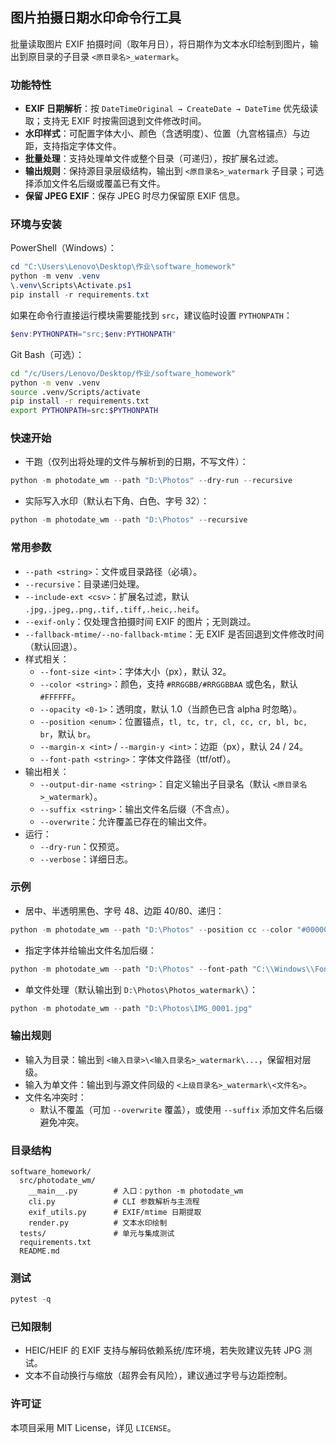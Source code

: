 ## 图片拍摄日期水印命令行工具

批量读取图片 EXIF 拍摄时间（取年月日），将日期作为文本水印绘制到图片，输出到原目录的子目录 `<原目录名>_watermark`。

### 功能特性
- **EXIF 日期解析**：按 `DateTimeOriginal → CreateDate → DateTime` 优先级读取；支持无 EXIF 时按需回退到文件修改时间。
- **水印样式**：可配置字体大小、颜色（含透明度）、位置（九宫格锚点）与边距，支持指定字体文件。
- **批量处理**：支持处理单文件或整个目录（可递归），按扩展名过滤。
- **输出规则**：保持源目录层级结构，输出到 `<原目录名>_watermark` 子目录；可选择添加文件名后缀或覆盖已有文件。
- **保留 JPEG EXIF**：保存 JPEG 时尽力保留原 EXIF 信息。

### 环境与安装
PowerShell（Windows）：
```powershell
cd "C:\Users\Lenovo\Desktop\作业\software_homework"
python -m venv .venv
\.venv\Scripts\Activate.ps1
pip install -r requirements.txt
```

如果在命令行直接运行模块需要能找到 `src`，建议临时设置 `PYTHONPATH`：
```powershell
$env:PYTHONPATH="src;$env:PYTHONPATH"
```

Git Bash（可选）：
```bash
cd "/c/Users/Lenovo/Desktop/作业/software_homework"
python -m venv .venv
source .venv/Scripts/activate
pip install -r requirements.txt
export PYTHONPATH=src:$PYTHONPATH
```

### 快速开始
- 干跑（仅列出将处理的文件与解析到的日期，不写文件）：
```powershell
python -m photodate_wm --path "D:\Photos" --dry-run --recursive
```

- 实际写入水印（默认右下角、白色、字号 32）：
```powershell
python -m photodate_wm --path "D:\Photos" --recursive
```

### 常用参数
- `--path <string>`：文件或目录路径（必填）。
- `--recursive`：目录递归处理。
- `--include-ext <csv>`：扩展名过滤，默认 `.jpg,.jpeg,.png,.tif,.tiff,.heic,.heif`。
- `--exif-only`：仅处理含拍摄时间 EXIF 的图片；无则跳过。
- `--fallback-mtime/--no-fallback-mtime`：无 EXIF 是否回退到文件修改时间（默认回退）。
- 样式相关：
  - `--font-size <int>`：字体大小（px），默认 32。
  - `--color <string>`：颜色，支持 `#RRGGBB/#RRGGBBAA` 或色名，默认 `#FFFFFF`。
  - `--opacity <0-1>`：透明度，默认 1.0（当颜色已含 alpha 时忽略）。
  - `--position <enum>`：位置锚点，`tl, tc, tr, cl, cc, cr, bl, bc, br`，默认 `br`。
  - `--margin-x <int>` / `--margin-y <int>`：边距（px），默认 24 / 24。
  - `--font-path <string>`：字体文件路径（ttf/otf）。
- 输出相关：
  - `--output-dir-name <string>`：自定义输出子目录名（默认 `<原目录名>_watermark`）。
  - `--suffix <string>`：输出文件名后缀（不含点）。
  - `--overwrite`：允许覆盖已存在的输出文件。
- 运行：
  - `--dry-run`：仅预览。
  - `--verbose`：详细日志。

### 示例
- 居中、半透明黑色、字号 48、边距 40/80、递归：
```powershell
python -m photodate_wm --path "D:\Photos" --position cc --color "#000000" --opacity 0.5 --font-size 48 --margin-x 40 --margin-y 80 --recursive
```

- 指定字体并给输出文件名加后缀：
```powershell
python -m photodate_wm --path "D:\Photos" --font-path "C:\\Windows\\Fonts\\msyh.ttc" --suffix wm --recursive
```

- 单文件处理（默认输出到 `D:\Photos\Photos_watermark\`）：
```powershell
python -m photodate_wm --path "D:\Photos\IMG_0001.jpg"
```

### 输出规则
- 输入为目录：输出到 `<输入目录>\<输入目录名>_watermark\...`，保留相对层级。
- 输入为单文件：输出到与源文件同级的 `<上级目录名>_watermark\<文件名>`。
- 文件名冲突时：
  - 默认不覆盖（可加 `--overwrite` 覆盖），或使用 `--suffix` 添加文件名后缀避免冲突。

### 目录结构
```text
software_homework/
  src/photodate_wm/
    __main__.py        # 入口：python -m photodate_wm
    cli.py             # CLI 参数解析与主流程
    exif_utils.py      # EXIF/mtime 日期提取
    render.py          # 文本水印绘制
  tests/               # 单元与集成测试
  requirements.txt
  README.md
```

### 测试
```powershell
pytest -q
```

### 已知限制
- HEIC/HEIF 的 EXIF 支持与解码依赖系统/库环境，若失败建议先转 JPG 测试。
- 文本不自动换行与缩放（超界会有风险），建议通过字号与边距控制。

### 许可证
本项目采用 MIT License，详见 `LICENSE`。


